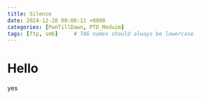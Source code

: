 ```yaml
---
title: Silence
date: 2024-12-28 00:00:11 +0800
categories: [PwnTillDawn, PTD_Meduim]
tags: [ftp, smb]     # TAG names should always be lowercase
---
```


# Hello

yes